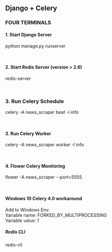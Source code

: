 ## Django + Celery


### FOUR TERMINALS

#### 1. Start Django Server
python manage.py runserver

<br> 

#### 2. Start Redis Server (version > 2.6)
redis-server

<br> 

### 3. Run Celery Schedule
celery -A news_scraper beat -l info 

<br> 

#### 3. Run Celery Worker
celery -A news_scraper worker -l info 

<br> 

#### 4. Flower Celery Monitoring
flower -A news_scraper --port=5555

<br> 



#### Windows 10 Celery 4.0 workaround
Add to Windows Env: <br>
Variable name: FORKED_BY_MULTIPROCESSING <br>
Variable value: 1



##### Redis CLI
redis-cli